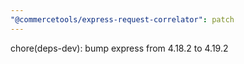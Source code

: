 ```yaml
---
"@commercetools/express-request-correlator": patch
---
```


chore(deps-dev): bump express from 4.18.2 to 4.19.2

